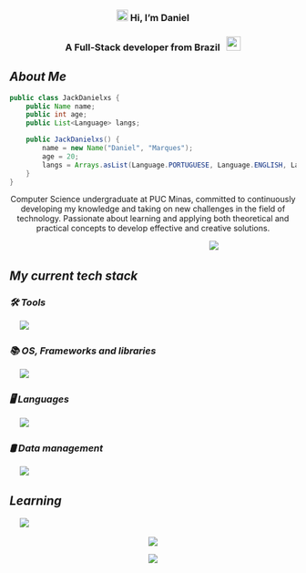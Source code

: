 <h3 align="center"><img src="https://raw.githubusercontent.com/MartinHeinz/MartinHeinz/master/wave.gif" width="20px"> Hi, I’m Daniel</h3>
<h3 align="center">A Full-Stack developer from Brazil &nbsp; <img width="25" src="http://purecatamphetamine.github.io/country-flag-icons/3x2/BR.svg"/></h3>

## ***About Me***

```java
public class JackDanielxs {
    public Name name;
    public int age;
    public List<Language> langs;

    public JackDanielxs() {
        name = new Name("Daniel", "Marques");
        age = 20;
        langs = Arrays.asList(Language.PORTUGUESE, Language.ENGLISH, Language.SPANISH, Language.FRENCH);
    }
}
```

<p align="center">Computer Science undergraduate at PUC Minas, committed to continuously developing my knowledge and taking on new challenges in the field of technology. Passionate about learning and applying both theoretical and practical concepts to develop effective and creative solutions.</p>
<p align="center">
    <span>&emsp;&emsp;&emsp;&emsp;&emsp;&emsp;&emsp;&emsp;&emsp;&emsp;&emsp;&emsp;&emsp;&emsp;&emsp;</span>
    <a href="https://git.io/typing-svg">
        <img src="https://readme-typing-svg.herokuapp.com?color=79c0ff&lines=Creative+Developer;Continuous+Learner;Code+Troubleshooter;Pragmatic+Engineer;Innovative+Creator;Performance+Tuner" />
    </a>
</p>

## ***My current tech stack***

### ***🛠️ Tools***

<p align="left">
  <span>&emsp;</span>
  <a href="https://skillicons.dev">
    <img src="https://skillicons.dev/icons?i=visualstudio,vscode,eclipse,github,aws,azure,stackoverflow" />
  </a>
</p>

### ***📚 OS, Frameworks and libraries***

<p align="left">
  <span>&emsp;</span>
  <a href="https://skillicons.dev">
    <img src="https://skillicons.dev/icons?i=windows,dotnet,spring,maven,cmake,fastapi" />
  </a>
</p>

### ***🖥️ Languages***

<p align="left">
  <span>&emsp;</span>
  <a href="https://skillicons.dev">
    <img src="https://skillicons.dev/icons?i=c,cs,java,html,css,js" />
  </a>
</p>

### ***🛢️ Data management***

<p align="left">
  <span>&emsp;</span>
  <a href="https://skillicons.dev">
    <img src="https://skillicons.dev/icons?i=postgres,mysql,supabase" />
  </a>
</p>

## ***Learning***

<p align="left">
  <span>&emsp;</span>
  <a href="https://skillicons.dev">
    <img src="https://skillicons.dev/icons?i=py,ts,tailwind,nodejs" />
  </a>
</p>

<p align="middle">
    <a href="https://github.com/kittinan/spotify-github-profile">
        <img src="https://spotify-github-profile.kittinanx.com/api/view?uid=dmmarquestop1&cover_image=true&theme=novatorem&show_offline=true&background_color=101414&interchange=false&bar_color=79c0ff&bar_color_cover=false" />
    </a>
</p>

<p align="middle">
    <img src="https://visitor-badge.laobi.icu/badge?page_id=JackDanielxs.JackDanielxs&style=for-the-badge&color=79c0ff&label=Profile%20Views&logo=eye&logoColor=white&labelColor=0b1c2c" />
</p>
    
